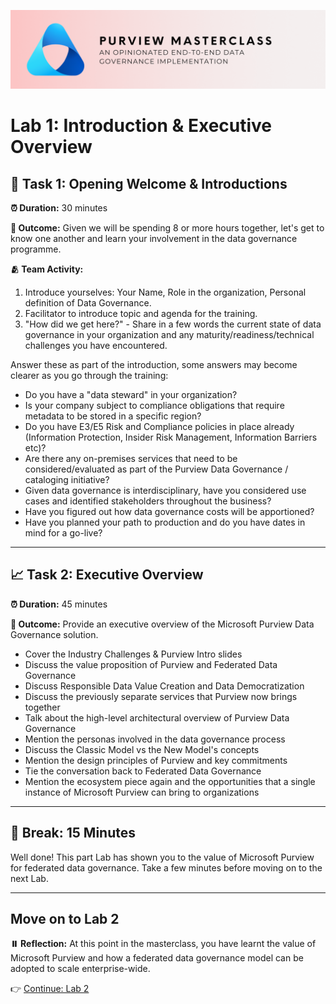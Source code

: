 ![Banner](./assets/banner.png)

# Lab 1: Introduction & Executive Overview

## 👋 Task 1: Opening Welcome & Introductions

**⏰ Duration:** 30 minutes

**🎯 Outcome:** Given we will be spending 8 or more hours together, let's get to know one another and learn your involvement in the data governance programme.

**🫂 Team Activity:**

1. Introduce yourselves: Your Name, Role in the organization, Personal definition of Data Governance.
2. Facilitator to introduce topic and agenda for the training.
3. "How did we get here?" - Share in a few words the current state of data governance in your organization and any maturity/readiness/technical challenges you have encountered.

Answer these as part of the introduction, some answers may become clearer as you go through the training:

- Do you have a "data steward" in your organization?
- Is your company subject to compliance obligations that require metadata to be stored in a specific region?
- Do you have E3/E5 Risk and Compliance policies in place already (Information Protection, Insider Risk Management, Information Barriers etc)?
- Are there any on-premises services that need to be considered/evaluated as part of the Purview Data Governance / cataloging initiative?
- Given data governance is interdisciplinary, have you considered use cases and identified stakeholders throughout the business?
- Have you figured out how data governance costs will be apportioned?
- Have you planned your path to production and do you have dates in mind for a go-live?

---

## 📈 Task 2: Executive Overview

**⏰ Duration:** 45 minutes

**🎯 Outcome:** Provide an executive overview of the Microsoft Purview Data Governance solution.

- Cover the Industry Challenges & Purview Intro slides
- Discuss the value proposition of Purview and Federated Data Governance
- Discuss Responsible Data Value Creation and Data Democratization
- Discuss the previously separate services that Purview now brings together
- Talk about the high-level architectural overview of Purview Data Governance
- Mention the personas involved in the data governance process
- Discuss the Classic Model vs the New Model's concepts
- Mention the design principles of Purview and key commitments
- Tie the conversation back to Federated Data Governance
- Mention the ecosystem piece again and the opportunities that a single instance of Microsoft Purview can bring to organizations

---

## 🍎 Break: 15 Minutes

Well done! This part Lab has shown you to the value of Microsoft Purview for federated data governance. Take a few minutes before moving on to the next Lab.

---

## Move on to Lab 2

**⏸️ Reflection:** At this point in the masterclass, you have learnt the value of Microsoft Purview and how a federated data governance model can be adopted to scale enterprise-wide.

👉 [Continue: Lab 2](./Lab-02%20-%20Designing%20the%20Skeleton.md)
